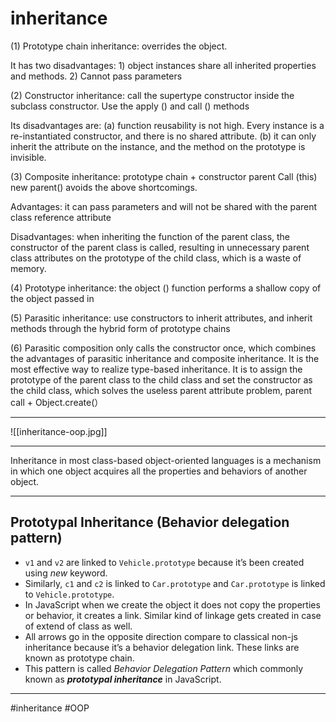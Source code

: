 # inheritance

(1) Prototype chain inheritance: overrides the object.

It has two disadvantages: 1) object instances share all inherited properties and methods. 2) Cannot pass parameters

(2) Constructor inheritance: call the supertype constructor inside the subclass constructor. Use the apply () and call () methods

Its disadvantages are: (a) function reusability is not high. Every instance is a re-instantiated constructor, and there is no shared attribute. (b) it can only inherit the attribute on the instance, and the method on the prototype is invisible.

(3) Composite inheritance: prototype chain + constructor parent Call (this) new parent() avoids the above shortcomings.

Advantages: it can pass parameters and will not be shared with the parent class reference attribute

Disadvantages: when inheriting the function of the parent class, the constructor of the parent class is called, resulting in unnecessary parent class attributes on the prototype of the child class, which is a waste of memory.

(4) Prototype inheritance: the object () function performs a shallow copy of the object passed in

(5) Parasitic inheritance: use constructors to inherit attributes, and inherit methods through the hybrid form of prototype chains

(6) Parasitic composition only calls the constructor once, which combines the advantages of parasitic inheritance and composite inheritance. It is the most effective way to realize type-based inheritance. It is to assign the prototype of the parent class to the child class and set the constructor as the child class, which solves the useless parent attribute problem, parent call + Object.create(）
***
![[inheritance-oop.jpg]]
***
Inheritance in most class-based object-oriented languages is a mechanism in which one object acquires all the properties and behaviors of another object.
***
## Prototypal Inheritance (Behavior delegation pattern)

-   `v1` and `v2` are linked to `Vehicle.prototype` because it’s been created using _new_ keyword.
-   Similarly, `c1` and `c2` is linked to `Car.prototype` and `Car.prototype` is linked to `Vehicle.prototype`.
-   In JavaScript when we create the object it does not copy the properties or behavior, it creates a link. Similar kind of linkage gets created in case of extend of class as well.
-   All arrows go in the opposite direction compare to classical non-js inheritance because it’s a behavior delegation link. These links are known as prototype chain.
-   This pattern is called _Behavior Delegation Pattern_ which commonly known as **_prototypal inheritance_** in JavaScript.
***

#inheritance #OOP